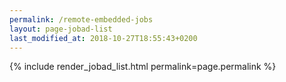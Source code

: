 ```yaml
---
permalink: /remote-embedded-jobs
layout: page-jobad-list
last_modified_at: 2018-10-27T18:55:43+0200
---
```

{% include render_jobad_list.html permalink=page.permalink %}
